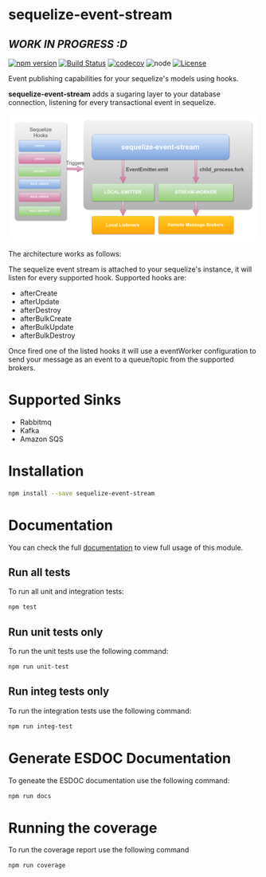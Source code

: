 # sequelize-event-stream
## *WORK IN PROGRESS :D* 
[![npm version](https://img.shields.io/npm/v/sequelize-event-stream.svg)](https://www.npmjs.com/package/sequelize-event-stream)
[![Build Status](https://travis-ci.org/mvillarrealb/sequelize-event-stream.svg?branch=master)](https://travis-ci.org/mvillarrealb/sequelize-event-stream)
[![codecov](https://codecov.io/gh/mvillarrealb/sequelize-event-stream/branch/master/graph/badge.svg)](https://codecov.io/gh/mvillarrealb/sequelize-event-stream)
![node](https://img.shields.io/node/v/sequelize-event-stream.svg)
[![License](https://img.shields.io/npm/l/sequelize-event-stream.svg?maxAge=2592000?style=plastic)](https://github.com/mvillarrealb/sequelize-event-stream/blob/master/LICENSE)

Event publishing capabilities for your sequelize's models using hooks.

**sequelize-event-stream** adds a sugaring layer to your database connection, listening for every transactional event in sequelize.

![alt text](./docs/images/sequelize-event-stream-overview.png "sequelize-event-stream architecture overview")

The architecture works as follows:

The sequelize event stream is attached to your sequelize's instance, it will listen for every supported hook. Supported hooks are:

* afterCreate
* afterUpdate
* afterDestroy
* afterBulkCreate
* afterBulkUpdate
* afterBulkDestroy

Once fired one of the listed hooks it will use a eventWorker configuration to send your message as an event to a queue/topic from the supported brokers.

# Supported Sinks

* Rabbitmq
* Kafka
* Amazon SQS

# Installation

```bash
npm install --save sequelize-event-stream
```

# Documentation

You can check the full [documentation](https://mvillarrealb.github.io/sequelize-event-stream/) to view full usage of this module.

## Run all tests

To run all unit and integration tests:

```bash
npm test
```

## Run unit tests only

To run the unit tests use the following command:

```bash
npm run unit-test
```

## Run integ tests only

To run the integration tests use the following command:

```bash
npm run integ-test
```

# Generate ESDOC Documentation

To geneate the ESDOC documentation use the following command:

```bash
npm run docs
```

# Running the coverage

To run the coverage report use the following command
```bash
npm run coverage
```